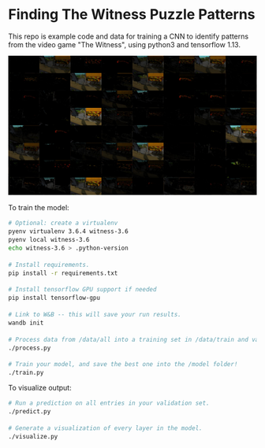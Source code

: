 # Finding The Witness Puzzle Patterns

This repo is example code and data for training a CNN to identify patterns from the video game "The Witness", using python3 and tensorflow 1.13.

![Witness deep learning](readme-image.jpg)

To train the model:

```sh
# Optional: create a virtualenv
pyenv virtualenv 3.6.4 witness-3.6
pyenv local witness-3.6
echo witness-3.6 > .python-version

# Install requirements.
pip install -r requirements.txt

# Install tensorflow GPU support if needed
pip install tensorflow-gpu

# Link to W&B -- this will save your run results.
wandb init

# Process data from /data/all into a training set in /data/train and validation set in /data/valid.
./process.py

# Train your model, and save the best one into the /model folder!
./train.py
```

To visualize output:

```sh
# Run a prediction on all entries in your validation set.
./predict.py

# Generate a visualization of every layer in the model.
./visualize.py
```
